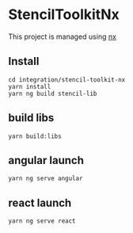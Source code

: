 # StencilToolkitNx

This project is managed using [nx](https://nx.dev)

## Install

```
cd integration/stencil-toolkit-nx
yarn install
yarn ng build stencil-lib
```

## build libs

```console
yarn build:libs
```

## angular launch

```console
yarn ng serve angular
```

## react launch

```console
yarn ng serve react
```
